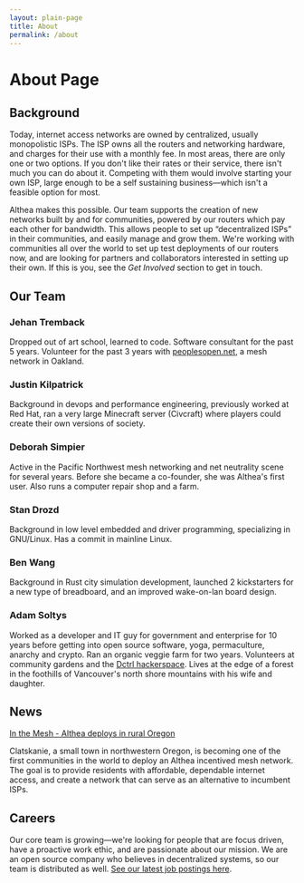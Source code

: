 ```yaml
---
layout: plain-page
title: About
permalink: /about
---
```


# About Page

## Background

Today, internet access networks are owned by centralized, usually monopolistic ISPs. The ISP owns all the routers and networking hardware, and charges for their use with a monthly fee. In most areas, there are only one or two options. If you don't like their rates or their service, there isn't much you can do about it. Competing with them would involve starting your own ISP, large enough to be a self sustaining business—which isn't a feasible option for most.

Althea makes this possible. Our team supports the creation of new networks built by and for communities, powered by our routers which pay each other for bandwidth. This allows people to set up “decentralized ISPs” in their communities, and easily manage and grow them. We're working with communities all over the world to set up test deployments of our routers now, and are looking for partners and collaborators interested in setting up their own. If this is you, see the _Get Involved_ section to get in touch. 

## <a name="team"></a>Our Team

### Jehan Tremback
Dropped out of art school, learned to code. Software consultant for the past 5 years. Volunteer for the past 3 years with [peoplesopen.net](http://peoplesopen.net/), a mesh network in Oakland. 

### Justin Kilpatrick
Background in devops and performance engineering, previously worked at Red Hat, ran a very large Minecraft server (Civcraft) where players could create their own versions of society. 

### Deborah Simpier
Active in the Pacific Northwest mesh networking and net neutrality scene for several years. Before she became a co-founder, she was Althea's first user. Also runs a computer repair shop and a farm.

### Stan Drozd
Background in low level embedded and driver programming, specializing in GNU/Linux. Has a commit in mainline Linux.

### Ben Wang
Background in Rust city simulation development, launched 2 kickstarters for a new type of breadboard, and an improved wake-on-lan board design.

### Adam Soltys
Worked as a developer and IT guy for government and enterprise for 10 years before getting into open source software, yoga, permaculture, anarchy and crypto. Ran an organic veggie farm for two years. Volunteers at community gardens and the [Dctrl hackerspace](http://dctrl.ca). Lives at the edge of a forest in the foothills of Vancouver's north shore mountains with his wife and daughter.

## <a name="news"></a>News

[In the Mesh - Althea deploys in rural Oregon](https://inthemesh.com/archive/althea-deploys-rural-oregon/)

Clatskanie, a small town in northwestern Oregon, is becoming one of the first communities in the world to deploy an Althea incentived mesh network. The goal is to provide residents with affordable, dependable internet access, and create a network that can serve as an alternative to incumbent ISPs.

## <a name="careers"></a>Careers 

Our core team is growing—we're looking for people that are focus driven, have a proactive work ethic, and are passionate about our mission. We are an open source company who believes in decentralized systems, so our team is distributed as well. [See our latest job postings here](https://medium.com/althea-mesh/join-althea-5f040cb79fc1).

